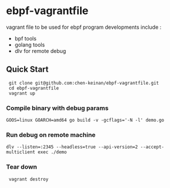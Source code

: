 # ebpf-vagrantfile

vagrant file to be used for ebpf program developments include :
- bpf tools 
- golang tools
- dlv for remote debug

## Quick Start

```
 git clone git@github.com:chen-keinan/ebpf-vagrantfile.git
 cd ebpf-vagrantfile
 vagrant up

```


### Compile binary with debug params
```
GOOS=linux GOARCH=amd64 go build -v -gcflags='-N -l' demo.go
```
### Run debug on remote machine
```
dlv --listen=:2345 --headless=true --api-version=2 --accept-multiclient exec ./demo
```

### Tear down
```
 vagrant destroy

```


